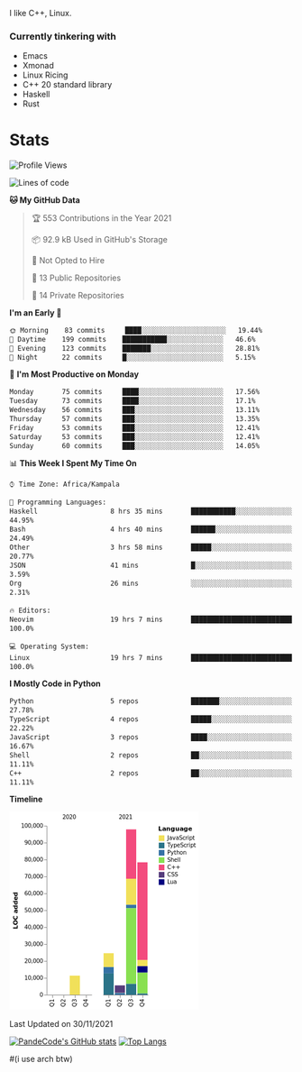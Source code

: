 I like C++, Linux.
### Currently tinkering with
 - Emacs
 - Xmonad
 - Linux Ricing
 - C++ 20 standard library
 - Haskell
 - Rust

# Stats
<!--START_SECTION:waka-->
![Profile Views](http://img.shields.io/badge/Profile%20Views-10-blue)

![Lines of code](https://img.shields.io/badge/From%20Hello%20World%20I%27ve%20Written-217730%20lines%20of%20code-blue)

**🐱 My GitHub Data** 

> 🏆 553 Contributions in the Year 2021
 > 
> 📦 92.9 kB Used in GitHub's Storage 
 > 
> 🚫 Not Opted to Hire
 > 
> 📜 13 Public Repositories 
 > 
> 🔑 14 Private Repositories  
 > 
**I'm an Early 🐤** 

```text
🌞 Morning    83 commits     ████░░░░░░░░░░░░░░░░░░░░░   19.44% 
🌆 Daytime    199 commits    ███████████░░░░░░░░░░░░░░   46.6% 
🌃 Evening    123 commits    ███████░░░░░░░░░░░░░░░░░░   28.81% 
🌙 Night      22 commits     █░░░░░░░░░░░░░░░░░░░░░░░░   5.15%

```
📅 **I'm Most Productive on Monday** 

```text
Monday       75 commits     ████░░░░░░░░░░░░░░░░░░░░░   17.56% 
Tuesday      73 commits     ████░░░░░░░░░░░░░░░░░░░░░   17.1% 
Wednesday    56 commits     ███░░░░░░░░░░░░░░░░░░░░░░   13.11% 
Thursday     57 commits     ███░░░░░░░░░░░░░░░░░░░░░░   13.35% 
Friday       53 commits     ███░░░░░░░░░░░░░░░░░░░░░░   12.41% 
Saturday     53 commits     ███░░░░░░░░░░░░░░░░░░░░░░   12.41% 
Sunday       60 commits     ███░░░░░░░░░░░░░░░░░░░░░░   14.05%

```


📊 **This Week I Spent My Time On** 

```text
⌚︎ Time Zone: Africa/Kampala

💬 Programming Languages: 
Haskell                  8 hrs 35 mins       ███████████░░░░░░░░░░░░░░   44.95% 
Bash                     4 hrs 40 mins       ██████░░░░░░░░░░░░░░░░░░░   24.49% 
Other                    3 hrs 58 mins       █████░░░░░░░░░░░░░░░░░░░░   20.77% 
JSON                     41 mins             █░░░░░░░░░░░░░░░░░░░░░░░░   3.59% 
Org                      26 mins             ░░░░░░░░░░░░░░░░░░░░░░░░░   2.31%

🔥 Editors: 
Neovim                   19 hrs 7 mins       █████████████████████████   100.0%

💻 Operating System: 
Linux                    19 hrs 7 mins       █████████████████████████   100.0%

```

**I Mostly Code in Python** 

```text
Python                   5 repos             ███████░░░░░░░░░░░░░░░░░░   27.78% 
TypeScript               4 repos             █████░░░░░░░░░░░░░░░░░░░░   22.22% 
JavaScript               3 repos             ████░░░░░░░░░░░░░░░░░░░░░   16.67% 
Shell                    2 repos             ██░░░░░░░░░░░░░░░░░░░░░░░   11.11% 
C++                      2 repos             ██░░░░░░░░░░░░░░░░░░░░░░░   11.11%

```


**Timeline**

![Chart not found](https://raw.githubusercontent.com/PandeCode/PandeCode/main/charts/bar_graph.png) 


 Last Updated on 30/11/2021
<!--END_SECTION:waka-->
[![PandeCode's GitHub stats](https://github-readme-stats.vercel.app/api?username=PandeCode&theme=dracula&hide_border=true&show_icons=true)](https://github.com/anuraghazra/github-readme-stats)
[![Top Langs](https://github-readme-stats.vercel.app/api/top-langs/?username=PandeCode&layout=compact&theme=dracula&hide_border=true)](https://github.com/anuraghazra/github-readme-stats)


#(i use arch btw)
